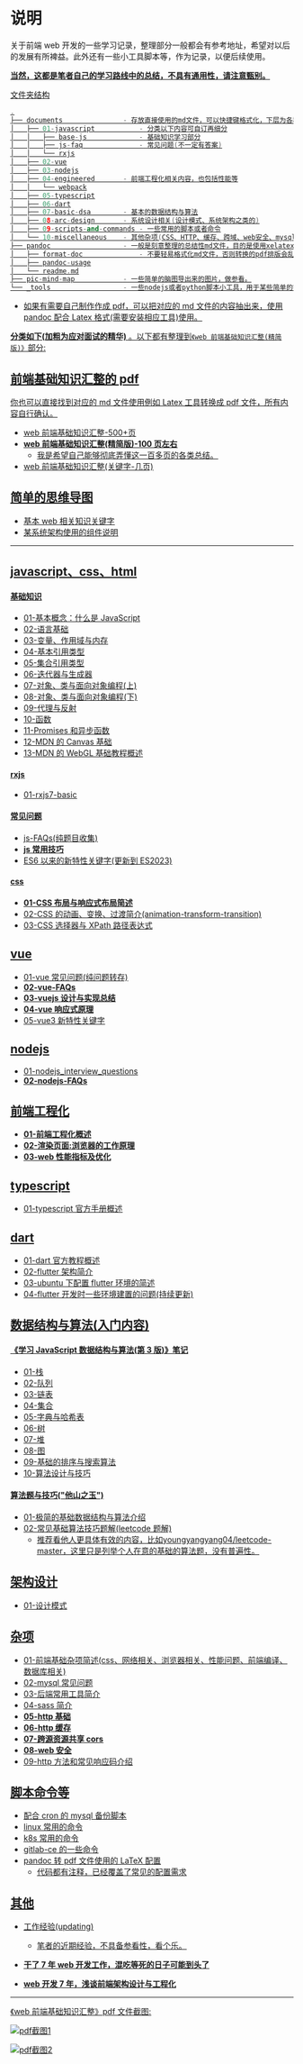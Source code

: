 # 说明

关于前端 web 开发的一些学习记录，整理部分一般都会有参考地址，希望对以后的发展有所裨益。此外还有一些小工具脚本等，作为记录，以便后续使用。

**<u>当然，这都是笔者自己的学习路线中的总结，不具有通用性，请注意甄别。<u>**

文件夹结构

```cc
.
├── documents               - 存放直接使用的md文件，可以快捷键格式化，下层为各种主题的分类
│   ├── 01-javascript           - 分类以下内容可自订再细分
│   │   ├── base-js             - 基础知识学习部分
│   │   ├── js-faq              - 常见问题(不一定有答案)
│   │   └── rxjs
│   ├── 02-vue
│   ├── 03-nodejs
│   ├── 04-engineered       - 前端工程化相关内容，也包括性能等
│   │   └── webpack
│   ├── 05-typescript
│   ├── 06-dart
│   ├── 07-basic-dsa        - 基本的数据结构与算法
│   ├── 08-arc-design       - 系统设计相关(设计模式、系统架构之类的)
│   ├── 09-scripts-and-commands - 一些常用的脚本或者命令
│   └── 10-miscellaneous    - 其他杂项(CSS、HTTP、缓存、跨域、web安全、mysql基础、一些后台工具介绍等……)
├── pandoc                  - 一般是刻意整理的总结性md文件，目的是使用xelatex转成指定格式的pdf
│   ├── format-doc              - 不要轻易格式化md文件，否则转换的pdf排版会乱
│   ├── pandoc-usage
│   └── readme.md
├── pic-mind-map            - 一些简单的脑图导出来的图片，做参看。
└── _tools                  - 一些nodejs或者python脚本小工具，用于某些简单的需求
```

- 如果有需要自己制作作成 pdf，可以把对应的 md 文件的内容抽出来，使用 pandoc 配合 Latex 格式(需要安装相应工具)使用。

**分类如下(加粗为应对面试的精华)** 。以下都有整理到`《web 前端基础知识汇整(精简版)》`部分:

## 前端基础知识汇整的 pdf

你也可以直接找到对应的 md 文件使用例如 Latex 工具转换成 pdf 文件，所有内容自行确认。

- [web 前端基础知识汇整-500+页](pandoc/format-doc/pandoc-pdf/01-pandoc-form-js-web-base-20230516.pdf)
- **[web 前端基础知识汇整(精简版)-100 页左右](pandoc/format-doc/pandoc-pdf/02-pandoc-print-js-web-base-20230516.pdf)**
  - 我是希望自己能够彻底弄懂这一百多页的各类总结。
- [web 前端基础知识汇整(关键字-几页)](pandoc/format-doc/pandoc-pdf/03-pandoc-print-js-web-base-keyword-20230516.pdf)

## 简单的思维导图

- [基本 web 相关知识关键字 ](pic-mind-map/基本web相关知识关键字map.png)
- [某系统架构使用的组件说明](pic-mind-map/某系统架构使用的组件说明.png)

---

## javascript、css、html

#### 基础知识

- [01-基本概念：什么是 JavaScript](documents/01-javascript/base-js/01、基本概念：什么是JavaScript.md)
- [02-语言基础](documents/01-javascript/base-js/02、语言基础.md)
- [03-变量、作用域与内存](documents/01-javascript/base-js/03、变量、作用域与内存.md)
- [04-基本引用类型](documents/01-javascript/base-js/04、基本引用类型.md)
- [05-集合引用类型](documents/01-javascript/base-js/05、集合引用类型.md)
- [06-迭代器与生成器](documents/01-javascript/base-js/06、迭代器与生成器.md)
- [07-对象、类与面向对象编程(上)](<documents/01-javascript/base-js/07、对象、类与面向对象编程(上).md>)
- [08-对象、类与面向对象编程(下)](<documents/01-javascript/base-js/08、对象、类与面向对象编程(下).md>)
- [09-代理与反射](documents/01-javascript/base-js/09、代理与反射.md)
- [10-函数](documents/01-javascript/base-js/10、函数.md)
- [11-Promises 和异步函数](documents/01-javascript/base-js/11、Promises和异步函数.md)
- [12-MDN 的 Canvas 基础](documents/01-javascript/base-js/12、MDN的Canvas基础.md)
- [13-MDN 的 WebGL 基础教程概述](documents/01-javascript/base-js/13、MDN的WebGL基础教程概述.md)

#### rxjs

- [01-rxjs7-basic](documents/01-javascript/rxjs/01-rxjs7-basic.md)

#### 常见问题

- [js-FAQs(纯题目收集)](documents/01-javascript/js-faq/readme.md)
- **[js 常用技巧](documents/01-javascript/js-faq/03-javascript-tricks.md)**
- [ES6 以来的新特性关键字(更新到 ES2023)](documents/01-javascript/js-faq/04-es6-new-features.md)

#### css

- **[01-CSS 布局与响应式布局简述](documents/01-javascript/_css-part/01-CSS布局与响应式布局简述.md)**
- [02-CSS 的动画、变换、过渡简介(animation-transform-transition)](documents/01-javascript/_css-part/02-CSS-animation-transform-transition.md)
- [03-CSS 选择器与 XPath 路径表达式](documents/01-javascript/_css-part/03-CSS选择器和XPath路径表达式.md)

## vue

- [01-vue 常见问题(纯问题转存)](documents/02-vue/01-vue-faq.md)
- **[02-vue-FAQs](documents/02-vue/02-vue-simplification-FAQs.md)**
- **[03-vuejs 设计与实现总结](documents/02-vue/03-vuejs设计与实现总结.md)**
- **[04-vue 响应式原理](documents/02-vue/04-vue响应式原理.md)**
- [05-vue3 新特性关键字](documents/02-vue/05-vue3-new-features.md)

## nodejs

- [01-nodejs_interview_questions](documents/03-nodejs/01-nodejs_interview_questions_en-cn.md)
- **[02-nodejs-FAQs](documents/03-nodejs/02-node-faq.md)**

## 前端工程化

- **[01-前端工程化概述](documents/04-engineered/01-frontend-engineered-overview.md)**
- **[02-渲染页面:浏览器的工作原理](documents/04-engineered/02-渲染页面:浏览器的工作原理.md)**
- **[03-web 性能指标及优化](documents/04-engineered/03-web性能指标及优化.md)**

## typescript

- [01-typescript 官方手册概述](documents/05-typescript/01-typescript-handbook概述.md)

## dart

- [01-dart 官方教程概述](documents/06-dart/01-dart-language-tour.md)
- [02-flutter 架构简介](documents/06-dart/02-flutter-resource.md)
- [03-ubuntu 下配置 flutter 环境的简述](documents/06-dart/03-flutter-config-andsome.md)
- [04-flutter 开发时一些环境建置的问题(持续更新)](documents/06-dart/04-flutter-dev-env-issue.md)

## 数据结构与算法(入门内容)

#### 《学习 JavaScript 数据结构与算法(第 3 版)》笔记

- [01-栈](documents/07-basic-dsa/learning-js-dsa-3th/01、Stack.md)
- [02-队列](documents/07-basic-dsa/learning-js-dsa-3th/02、Queue.md)
- [03-链表](documents/07-basic-dsa/learning-js-dsa-3th/03、LinkedList.md)
- [04-集合](documents/07-basic-dsa/learning-js-dsa-3th/04、Set.md)
- [05-字典与哈希表](documents/07-basic-dsa/learning-js-dsa-3th/05、DictionaryAndHashTable.md)
- [06-树](documents/07-basic-dsa/learning-js-dsa-3th/06、Tree.md)
- [07-堆](documents/07-basic-dsa/learning-js-dsa-3th/07、Heap.md)
- [08-图](documents/07-basic-dsa/learning-js-dsa-3th/08、Graph.md)
- [09-基础的排序与搜索算法](documents/07-basic-dsa/learning-js-dsa-3th/09、SortingAndSearchingAlgorithms.md)
- [10-算法设计与技巧](documents/07-basic-dsa/learning-js-dsa-3th/10、AlgorithmDesignAndTechniques.md)

#### 算法题与技巧("他山之玉")

- [01-极简的基础数据结构与算法介绍](documents/07-basic-dsa/01-simplified-dsa-dp.md)
- [02-常见基础算法技巧题解(leetcode 题解)](documents/07-basic-dsa/02-simplified-simple-aps.md)
  - 推荐看他人更具体有效的内容，比如[youngyangyang04/leetcode-master](https://github.com/youngyangyang04/leetcode-master)，这里只是列举个人在意的基础的算法题，没有普遍性。

## 架构设计

- [01-设计模式](documents/08-arc-design/01-design-patterns.md)

## 杂项

- [01-前端基础杂项简述(css、网络相关、浏览器相关、性能问题、前端编译、数据库相关)](documents/10-miscellaneous/01-other-web-faq.md)
- [02-mysql 常见问题](documents/10-miscellaneous/02-mysql-faq.md)
- [03-后端常用工具简介](documents/10-miscellaneous/03-backend-common-tools.md)
- [04-sass 简介](documents/10-miscellaneous/04-sass-overview.md)
- **[05-http 基础](documents/10-miscellaneous/05-http-basic.md)**
- **[06-http 缓存](documents/10-miscellaneous/06-http-cache.md)**
- **[07-跨源资源共享 cors](documents/10-miscellaneous/07-cors.md)**
- **[08-web 安全](documents/10-miscellaneous/08-web-secure.md)**
- [09-http 方法和常见响应码介绍](documents/10-miscellaneous/09-http-methods.md)

## 脚本命令等

- [配合 cron 的 mysql 备份脚本](documents/09-scripts-and-commands/scripts/mysqlbak.sh)
- [linux 常用的命令](documents/09-scripts-and-commands/commands/linux-command.md)
- [k8s 常用的命令](documents/09-scripts-and-commands/commands/k8s-command.md)
- [gitlab-ce 的一些命令](documents/09-scripts-and-commands/configs/gitlab-ce-simple-usage.md)
- [pandoc 转 pdf 文件使用的 LaTeX 配置](pandoc/pandoc-usage/form.tex)
  - 代码都有注释，已经覆盖了常见的配置需求

## 其他

- [工作经验(updating)](pandoc/format-doc/work-ex-just-read-updating.md)
  - 笔者的近期经验，不具备参看性，看个乐。
- **[干了 7 年 web 开发工作，混吃等死的日子可能到头了](documents/11-others/web-development-work-experience-summary.md)**

- **[web 开发 7 年，浅谈前端架构设计与工程化](documents/11-others/frontend-architecture-design-and-engineering.md)**

---

《web 前端基础知识汇整》pdf 文件截图:

![pdf截图1](pandoc/format-doc/pictures/pdf-screenshots-1.png)

![pdf截图2](pandoc/format-doc/pictures/pdf-screenshots-2.png)
